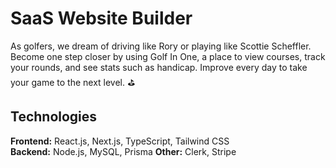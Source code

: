 # SaaS Website Builder
As golfers, we dream of driving like Rory or playing like Scottie Scheffler. Become one step closer by using Golf In One, a place to view courses, track your rounds, and see stats such as handicap. Improve every day to take your game to the next level. ⛳️

## Technologies
**Frontend:**
React.js, Next.js, TypeScript, Tailwind CSS
</br>
**Backend:**
Node.js, MySQL, Prisma
**Other:**
Clerk, Stripe
